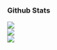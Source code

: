 ### Github Stats
![](https://github-readme-streak-stats.herokuapp.com/?user=maxstetter&theme=dark&hide_border=false)<br/>
![](https://github-readme-stats.vercel.app/api?username=maxstetter&theme=dark&hide_border=false&include_all_commits=true&count_private=true)<br/>
![](https://github-readme-stats.vercel.app/api/top-langs/?username=maxstetter&theme=dark&hide_border=false&include_all_commits=true&count_private=true&layout=compact)



<!--
**maxstetter/maxstetter** is a ✨ _special_ ✨ repository because its `README.md` (this file) appears on your GitHub profile.

Here are some ideas to get you started:

- 🔭 I’m currently working on ...
- 🌱 I’m currently learning ...
- 👯 I’m looking to collaborate on ...
- 🤔 I’m looking for help with ...
- 💬 Ask me about ...
- 📫 How to reach me: ...
- 😄 Pronouns: ...
- ⚡ Fun fact: ...
-->

